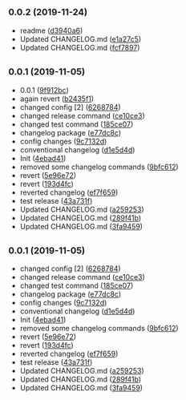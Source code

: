 ## <small>0.0.2 (2019-11-24)</small>

* readme ([d3940a6](https://github.com/dimaserd/Croco-AppCore-Js/commit/d3940a6))
* Updated CHANGELOG.md ([e1a27c5](https://github.com/dimaserd/Croco-AppCore-Js/commit/e1a27c5))
* Updated CHANGELOG.md ([fcf7897](https://github.com/dimaserd/Croco-AppCore-Js/commit/fcf7897))



## <small>0.0.1 (2019-11-05)</small>

* 0.0.1 ([9f912bc](https://github.com/dimaserd/Croco-AppCore-Js/commit/9f912bc))
* again revert ([b2435f1](https://github.com/dimaserd/Croco-AppCore-Js/commit/b2435f1))
* changed config [2] ([6268784](https://github.com/dimaserd/Croco-AppCore-Js/commit/6268784))
* changed release command ([ce10ce3](https://github.com/dimaserd/Croco-AppCore-Js/commit/ce10ce3))
* changed test command ([185ce07](https://github.com/dimaserd/Croco-AppCore-Js/commit/185ce07))
* changelog package ([e77dc8c](https://github.com/dimaserd/Croco-AppCore-Js/commit/e77dc8c))
* config changes ([9c7132d](https://github.com/dimaserd/Croco-AppCore-Js/commit/9c7132d))
* conventional changelog ([d1e5d4d](https://github.com/dimaserd/Croco-AppCore-Js/commit/d1e5d4d))
* Init ([4ebad41](https://github.com/dimaserd/Croco-AppCore-Js/commit/4ebad41))
* removed some changelog commands ([9bfc612](https://github.com/dimaserd/Croco-AppCore-Js/commit/9bfc612))
* revert ([5e96e72](https://github.com/dimaserd/Croco-AppCore-Js/commit/5e96e72))
* revert ([193d4fc](https://github.com/dimaserd/Croco-AppCore-Js/commit/193d4fc))
* reverted changelog ([ef7f659](https://github.com/dimaserd/Croco-AppCore-Js/commit/ef7f659))
* test release ([43a731f](https://github.com/dimaserd/Croco-AppCore-Js/commit/43a731f))
* Updated CHANGELOG.md ([a259253](https://github.com/dimaserd/Croco-AppCore-Js/commit/a259253))
* Updated CHANGELOG.md ([289f41b](https://github.com/dimaserd/Croco-AppCore-Js/commit/289f41b))
* Updated CHANGELOG.md ([3fa9459](https://github.com/dimaserd/Croco-AppCore-Js/commit/3fa9459))



## <small>0.0.1 (2019-11-05)</small>

* changed config [2] ([6268784](https://github.com/dimaserd/Croco-AppCore-Js/commit/6268784))
* changed release command ([ce10ce3](https://github.com/dimaserd/Croco-AppCore-Js/commit/ce10ce3))
* changed test command ([185ce07](https://github.com/dimaserd/Croco-AppCore-Js/commit/185ce07))
* changelog package ([e77dc8c](https://github.com/dimaserd/Croco-AppCore-Js/commit/e77dc8c))
* config changes ([9c7132d](https://github.com/dimaserd/Croco-AppCore-Js/commit/9c7132d))
* conventional changelog ([d1e5d4d](https://github.com/dimaserd/Croco-AppCore-Js/commit/d1e5d4d))
* Init ([4ebad41](https://github.com/dimaserd/Croco-AppCore-Js/commit/4ebad41))
* removed some changelog commands ([9bfc612](https://github.com/dimaserd/Croco-AppCore-Js/commit/9bfc612))
* revert ([5e96e72](https://github.com/dimaserd/Croco-AppCore-Js/commit/5e96e72))
* revert ([193d4fc](https://github.com/dimaserd/Croco-AppCore-Js/commit/193d4fc))
* reverted changelog ([ef7f659](https://github.com/dimaserd/Croco-AppCore-Js/commit/ef7f659))
* test release ([43a731f](https://github.com/dimaserd/Croco-AppCore-Js/commit/43a731f))
* Updated CHANGELOG.md ([a259253](https://github.com/dimaserd/Croco-AppCore-Js/commit/a259253))
* Updated CHANGELOG.md ([289f41b](https://github.com/dimaserd/Croco-AppCore-Js/commit/289f41b))
* Updated CHANGELOG.md ([3fa9459](https://github.com/dimaserd/Croco-AppCore-Js/commit/3fa9459))



